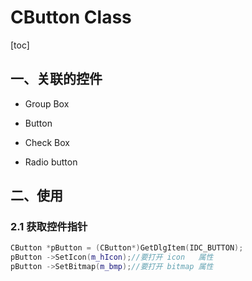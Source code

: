 # CButton Class

 [toc]

## 一、关联的控件

*   Group Box

*   Button

*   Check Box

*   Radio button 

## 二、使用

### 2.1 获取控件指针

```c++
CButton *pButton = (CButton*)GetDlgItem(IDC_BUTTON);
pButton ->SetIcon(m_hIcon);//要打开 icon   属性
pButton ->SetBitmap(m_bmp);//要打开 bitmap 属性
```

